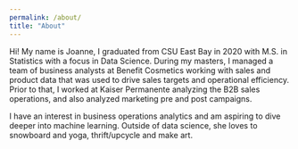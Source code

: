 ```yaml
---
permalink: /about/
title: "About"
---
```


Hi! My name is Joanne, I graduated from CSU East Bay in 2020 with M.S. in Statistics with a focus in Data Science. During my masters, I managed a team of business analysts at Benefit Cosmetics working with sales and product data that was used to drive sales targets and operational efficiency. Prior to that, I worked at Kaiser Permanente analyzing the B2B sales operations, and also analyzed marketing pre and post campaigns.

I have an interest in business operations analytics and am aspiring to dive deeper into machine learning. Outside of data science, she loves to snowboard and yoga, thrift/upcycle and make art.
